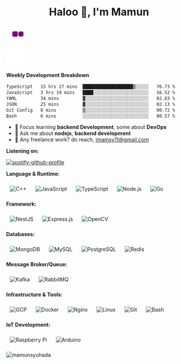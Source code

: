 <h1 align="center">Haloo 👋, I'm Mamun</h1>

![snake gif](https://github.com/mamunsyuhada/mamunsyuhada/blob/output/github-contribution-grid-snake.gif)

**Weekly Development Breakdown**
<!--START_SECTION:waka-->

```text
TypeScript   15 hrs 27 mins  ███████████████████▒░░░░░   76.73 %
JavaScript   3 hrs 19 mins   ████░░░░░░░░░░░░░░░░░░░░░   16.52 %
YAML         34 mins         ▓░░░░░░░░░░░░░░░░░░░░░░░░   02.83 %
JSON         25 mins         ▓░░░░░░░░░░░░░░░░░░░░░░░░   02.13 %
Git Config   8 mins          ▒░░░░░░░░░░░░░░░░░░░░░░░░   00.72 %
Bash         6 mins          ░░░░░░░░░░░░░░░░░░░░░░░░░   00.57 %
```

<!--END_SECTION:waka-->

- 🌱 Focus learning **backend Development**, some about **DevOps**
- 💬 Ask me about **nodejs**, **backend development**
- 💼 Any freelance work? do reach, imamsy11@gmail.com

**Listening on:**

[![spotify-github-profile](https://spotify-github-profile.vercel.app/api/view?uid=312ddx5jjiclp25vnoyggc5fqtf4&cover_image=true&theme=novatorem&bar_color=53b14f&bar_color_cover=true)](https://github.com/kittinan/spotify-github-profile)

**Language & Runtime:**
<div align="left">
<img style="margin: 10px" src="https://profilinator.rishav.dev/skills-assets/cplusplus-original.svg" alt="C++" height="50" />  
<img style="margin: 10px" src="https://profilinator.rishav.dev/skills-assets/javascript-original.svg" alt="JavaScript" height="50" />
<img style="margin: 10px" src="https://profilinator.rishav.dev/skills-assets/typescript-original.svg" alt="TypeScript" height="50" />
<img style="margin: 10px" src="https://profilinator.rishav.dev/skills-assets/nodejs-original-wordmark.svg" alt="Node.js" height="50" />
<img style="margin: 10px" src="https://profilinator.rishav.dev/skills-assets/go-original.svg" alt="Go" height="50" />  
</div>

**Framework:**
<div align="left">
<img style="margin: 10px" src="https://profilinator.rishav.dev/skills-assets/nestjs.svg" alt="NestJS" height="50" />
<img style="margin: 10px" src="https://profilinator.rishav.dev/skills-assets/express-original-wordmark.svg" alt="Express.js" height="50" />
<img style="margin: 10px" src="https://profilinator.rishav.dev/skills-assets/opencv-icon.svg" alt="OpenCV" height="50" />
</div>

**Databases:**
<div align="left">
<img style="margin: 10px" src="https://profilinator.rishav.dev/skills-assets/mongodb-original-wordmark.svg" alt="MongoDB" height="50" />
<img style="margin: 10px" src="https://profilinator.rishav.dev/skills-assets/mysql-original-wordmark.svg" alt="MySQL" height="50" />
<img style="margin: 10px" src="https://profilinator.rishav.dev/skills-assets/postgresql-original-wordmark.svg" alt="PostgreSQL" height="50" />
<img style="margin: 10px" src="https://profilinator.rishav.dev/skills-assets/redis-original-wordmark.svg" alt="Redis" height="50" />
</div>

**Message Broker/Queue:**
<div align="left">
<img style="margin: 10px" src="https://profilinator.rishav.dev/skills-assets/apache_kafka-icon.svg" alt="Kafka" height="50" />
<img style="margin: 10px" src="https://profilinator.rishav.dev/skills-assets/rabbitmq-icon.svg" alt="RabbitMQ" height="50" />
</div>

**Infrastructure & Tools:**
<div align="left">  
<img style="margin: 10px" src="https://profilinator.rishav.dev/skills-assets/google_cloud-icon.svg" alt="GCP" height="50" />
<img style="margin: 10px" src="https://profilinator.rishav.dev/skills-assets/docker-original-wordmark.svg" alt="Docker" height="50" /> 
<img style="margin: 10px" src="https://profilinator.rishav.dev/skills-assets/nginx-original.svg" alt="Nginx" height="50" />
<img style="margin: 10px" src="https://profilinator.rishav.dev/skills-assets/linux-original.svg" alt="Linux" height="50" />
<img style="margin: 10px" src="https://profilinator.rishav.dev/skills-assets/git-scm-icon.svg" alt="Git" height="50" />
<img style="margin: 10px" src="https://profilinator.rishav.dev/skills-assets/gnu_bash-icon.svg" alt="Bash" height="50" />
</div>

**IoT Development:**
<div align="left">  
<img style="margin: 10px" src="https://profilinator.rishav.dev/skills-assets/raspberrypi.png" alt="Raspberry Pi" height="50" />
<img style="margin: 10px" src="https://profilinator.rishav.dev/skills-assets/arduino.png" alt="Arduino" height="50" />
</div>

<p align="left"> <img src="https://komarev.com/ghpvc/?username=mamunsyuhada" alt="mamunsyuhada" /> </p>
